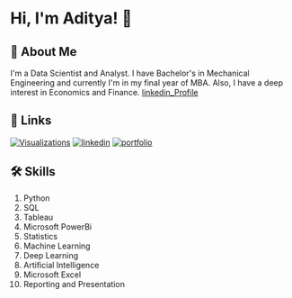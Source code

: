 
# Hi, I'm Aditya! 👋


## 🚀 About Me
I'm a Data Scientist and Analyst.
I have Bachelor's in Mechanical Engineering and currently I'm in my final year of MBA. Also, I have a deep interest in Economics and Finance.
[linkedin_Profile](www.linkedin.com/in/aditya-kumar-a96129281)

## 🔗 Links
[![Visualizations](https://img.shields.io/badge/data_Visualizations-000?style=for-the-badge&logo=ko-fi&logoColor=white)](https://www.novypro.com/profile_projects/aditya-kumar)
[![linkedin](https://img.shields.io/badge/linkedin-0A66C2?style=for-the-badge&logo=linkedin&logoColor=white)](www.linkedin.com/in/aditya-kumar-a96129281)
[![portfolio](https://img.shields.io/badge/mba_portfolio-000?style=for-the-badge&logo=ko-fi&logoColor=white)](https://eportfolio.olympuslms.com/aditya-kumar14)

## 🛠 Skills
1. Python
2. SQL
3. Tableau 
4. Microsoft PowerBi
5. Statistics
6. Machine Learning
7. Deep Learning
8. Artificial Intelligence
9. Microsoft Excel
10. Reporting and Presentation

